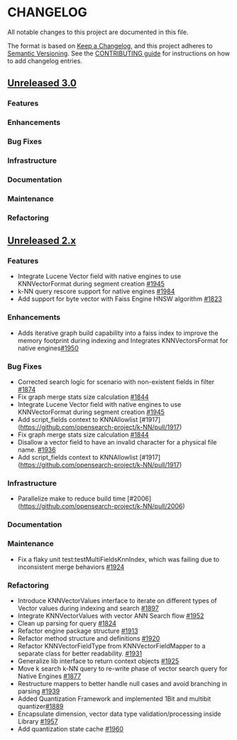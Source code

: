 
# CHANGELOG
All notable changes to this project are documented in this file.

The format is based on [Keep a Changelog](https://keepachangelog.com/en/1.0.0/), and this project adheres to [Semantic Versioning](https://semver.org/spec/v2.0.0.html). See the [CONTRIBUTING guide](./CONTRIBUTING.md#Changelog) for instructions on how to add changelog entries.

## [Unreleased 3.0](https://github.com/opensearch-project/k-NN/compare/2.x...HEAD)
### Features
### Enhancements
### Bug Fixes
### Infrastructure
### Documentation
### Maintenance
### Refactoring

## [Unreleased 2.x](https://github.com/opensearch-project/k-NN/compare/2.16...2.x)
### Features
* Integrate Lucene Vector field with native engines to use KNNVectorFormat during segment creation [#1945](https://github.com/opensearch-project/k-NN/pull/1945)
* k-NN query rescore support for native engines [#1984](https://github.com/opensearch-project/k-NN/pull/1984)
* Add support for byte vector with Faiss Engine HNSW algorithm [#1823](https://github.com/opensearch-project/k-NN/pull/1823)
### Enhancements
* Adds iterative graph build capability into a faiss index to improve the memory footprint during indexing and Integrates KNNVectorsFormat for native engines[#1950](https://github.com/opensearch-project/k-NN/pull/1950)
### Bug Fixes
* Corrected search logic for scenario with non-existent fields in filter [#1874](https://github.com/opensearch-project/k-NN/pull/1874)
* Fix graph merge stats size calculation [#1844](https://github.com/opensearch-project/k-NN/pull/1844)
* Integrate Lucene Vector field with native engines to use KNNVectorFormat during segment creation [#1945](https://github.com/opensearch-project/k-NN/pull/1945)
* Add script_fields context to KNNAllowlist [#1917] (https://github.com/opensearch-project/k-NN/pull/1917)
* Fix graph merge stats size calculation [#1844](https://github.com/opensearch-project/k-NN/pull/1844)
* Disallow a vector field to have an invalid character for a physical file name. [#1936](https://github.com/opensearch-project/k-NN/pull/1936)
* Add script_fields context to KNNAllowlist [#1917] (https://github.com/opensearch-project/k-NN/pull/1917)
### Infrastructure
* Parallelize make to reduce build time [#2006] (https://github.com/opensearch-project/k-NN/pull/2006)
### Documentation
### Maintenance
* Fix a flaky unit test:testMultiFieldsKnnIndex, which was failing due to inconsistent merge behaviors [#1924](https://github.com/opensearch-project/k-NN/pull/1924)
### Refactoring
* Introduce KNNVectorValues interface to iterate on different types of Vector values during indexing and search [#1897](https://github.com/opensearch-project/k-NN/pull/1897)
* Integrate KNNVectorValues with vector ANN Search flow [#1952](https://github.com/opensearch-project/k-NN/pull/1952)
* Clean up parsing for query [#1824](https://github.com/opensearch-project/k-NN/pull/1824)
* Refactor engine package structure [#1913](https://github.com/opensearch-project/k-NN/pull/1913)
* Refactor method structure and definitions [#1920](https://github.com/opensearch-project/k-NN/pull/1920)
* Refactor KNNVectorFieldType from KNNVectorFieldMapper to a separate class for better readability. [#1931](https://github.com/opensearch-project/k-NN/pull/1931)
* Generalize lib interface to return context objects [#1925](https://github.com/opensearch-project/k-NN/pull/1925)
* Move k search k-NN query to re-write phase of vector search query for Native Engines [#1877](https://github.com/opensearch-project/k-NN/pull/1877)
* Restructure mappers to better handle null cases and avoid branching in parsing [#1939](https://github.com/opensearch-project/k-NN/pull/1939)
* Added Quantization Framework and implemented 1Bit and multibit quantizer[#1889](https://github.com/opensearch-project/k-NN/issues/1889)
* Encapsulate dimension, vector data type validation/processing inside Library [#1957](https://github.com/opensearch-project/k-NN/pull/1957)
* Add quantization state cache [#1960](https://github.com/opensearch-project/k-NN/pull/1960)
